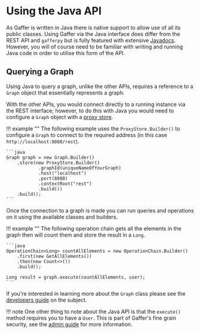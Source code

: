 # Using the Java API

As Gaffer is written in Java there is native support to allow use of all its
public classes. Using Gaffer via the Java interface does differ from the REST
API and `gafferpy` but is fully featured with extensive
[Javadocs](https://gchq.github.io/Gaffer/overview-summary.html). However, you
will of course need to be familiar with writing and running Java code in order
to utilise this form of the API.

## Querying a Graph

Using Java to query a graph, unlike the other APIs, requires a reference to a
`Graph` object that essentially represents a graph.

With the other APIs, you would connect directly to a running instance via the
REST interface; however, to do this with Java you would need to configure a
`Graph` object with a [proxy store](../../administration-guide/gaffer-stores/proxy-store.md).

!!! example ""
    The following example uses the `ProxyStore.Builder()` to configure a `Graph`
    to connect to the required address (in this case
    `http://localhost:8080/rest`).

    ```java
    Graph graph = new Graph.Builder()
        .store(new ProxyStore.Builder()
                .graphId(uniqueNameOfYourGraph)
                .host("localhost")
                .port(8080)
                .contextRoot("rest")
                .build())
        .build();
    ```

Once the connection to a graph is made you can run queries and operations on
it using the available classes and builders.

!!! example ""
    The following operation chain gets all the elements in the graph then will
    count them and store the result in a `Long`.

    ```java
    OperationChain<Long> countAllElements = new OperationChain.Builder()
        .first(new GetAllElements())
        .then(new Count<>())
        .build();

    Long result = graph.execute(countAllElements, user);
    ```

If you're interested in learning more about the `Graph` class please see the
[developers guide](../../development-guide/project-structure/components/graph.md)
on the subject.

!!! note
    One other thing to note about the Java API is that the `execute()` method
    requires you to have a `User`. This is part of Gaffer's fine grain security,
    see the [admin guide](../../administration-guide/security/security-guide.md)
    for more information.
